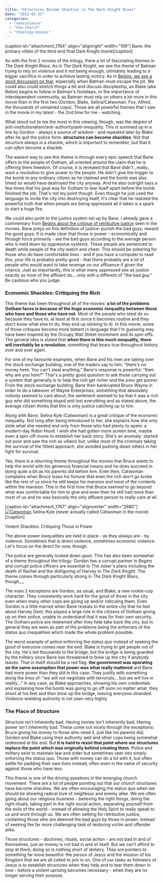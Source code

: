 ```yaml
---
title: "Structures Become Shackles in The Dark Knight Rises"
date: "2013-03-23"
categories: 
  - "nonviolence"
  - "the-church"
  - "theology-movies"
---
```


\[caption id="attachment\_1764" align="alignright" width="199"\][](http://www.anabaptistredux.com/wp-content/uploads/2013/03/Bane_TDKR3.jpg) Bane: the primary villain of the third and final Dark Knight movie\[/caption\]

As with the first 2 movies of the trilogy, there a lot of fascinating themes in _The Dark Knight Rises_. As in _The Dark Knight_, we see the theme of Batman trying to rely on violence and it not being enough, ultimately leading to a bigger sacrifice in order to achieve lasting victory. As in [Begins, we see a good discussion on fear](http://anabaptistredux.com/batman-begins-on-fear/ "Batman Begins on Fear"), especially when Batman must escape the pit. We could also could stretch things a bit and discuss discipleship, as Blake (aka Robin) begins to follow in Batman's footsteps, or the importance of interdependent community, as Batman must rely on others a lot more in this movie than in the first two (Gordon, Blake, Selina/Catwoman, Fox, Alfred, the thousands of unnamed cops). Those are all powerful themes that I saw in the movie in my latest - the 2nd time for me - watching.

What stood out to me the most in this viewing, though, was the degree of anti-institutionalism/anti-authority/anti-inequality. This is summed up in a line by Gordon - always a source of wisdom - and repeated later by Blake after he quit the police form: **structures can become shackles**. Not that structure always is a shackle, which is important to remember, but that it _can often_ become a shackle.

<!--more-->The easiest way to see this theme is through every epic speech that Bane offers to the people of Gotham, all oriented around the claim that he is offering them freedom. Of course, it is revealed that Bane didn't _really_ want a revolution to give power to the people. He didn't give the trigger to the bomb to any ordinary citizen as he claimed and the bomb was also timed so would have destroyed the city anyway. And he also outright says a few times that his goal was for Gotham to tear itself apart before the bomb finished the job. That's not my point though. Even though he just used the language to incite the city into destroying itself, it's clear that he realized the powerful truth that when people are being oppressed all it takes is a spark to start a huge fire.

We could also point to the justice system set up by Bane. I already gave a commentary from [Begins about the critique of retributive justice](http://anabaptistredux.com/batman-begins-on-justice/ "Batman Begins on Justice") seen in the movies. Bane preys on this definition of justice: punish the bad guys, reward the good guys. It is made clear that those in power - economically and through force primarily - are the bad guys according to the average person who is held down by oppressive systems. These people are sentenced to death while people of the city watch and cheer. This should be sobering for those who do have comfortable lives - and if you have a computer to read this, your life is probably pretty good - that there probably are a lot of people who would want to take revenge on our affluence if given the chance. Just as importantly, this is what many oppressed see as justice exactly as most of the affluent do... only with a different of "the bad guy." Be cautious who you judge.

### Economic Shackles: Critiquing the Rich

This theme has been throughout all of the movies: **a lot of the problems Gotham faces is because of the huge economic inequality between those who have and those who have not**. Most of the people who steal do so because they have to, at least at first (once it becomes routine and they don't know what else to do, they end up sticking to it). In this movie, some of those critiques become more blatant in language that I'm guessing may have been inspired by the Occupy Wall Street movement and its spin-offs. The general idea is stated that **when there is this much inequality, there will inevitably be a revolution**, something that bears true throughout history over and over again.

For one of my favourite examples, when Bane and his men are taking over the stock exchange building, one of the traders say to him: "there's no money here. You can't steal anything." Bane's response is powerful: "then why are you here?" That's a pretty good question to ask those carrying out a system that generally is to help the rich get richer and the poor get poorer. From the stock exchange building, Bane then bankrupted Bruce Wayne in order to do a takeover of Wayne Enterprises, something that absolutely nobody seemed to care about; the sentiment seemed to be that it was a rich guy who did something stupid and lost everything and as stated above, the average citizen thinks that this is only justice catching up to him.

Along with Bane, Selina Kyle (Catwoman) is a great critique of the economic inequality. Not long after being introduced to her, she explains how she only stole what she needed and only from those who had plenty to spare: a modern-day Robin Hood. I wish she had gotten more screen time, maybe even a spin-off movie to establish her back story. She's an anomaly: started out poor and saw the rich as villains but, unlike most of the criminals taking the survival of the fittest approach, she avoided pushing down others in her fight for survival.

Yes, there is a returning theme throughout the movies that Bruce wants to help the world with his generous financial means and he does succeed in doing quite a bit as his parents did before him. Even then, Catwoman complains when Bruce loses his fortune that even the rich don't go broke like the rest of us since he still keeps his mansion and most of the contents within the mansion. This is the first time that Bruce seemed to go beyond what was comfortable for him to give and even then he still had more than most of us and he was basically the only affluent person to really care at all.

\[caption id="attachment\_1767" align="aligncenter" width="2880"\][![Catwoman](images/catwoman1.jpg)](http://www.anabaptistredux.com/wp-content/uploads/2013/03/catwoman1.jpg) Selina Kyle (never actually called Catwoman in the movie)\[/caption\]

Violent Shackles: Critiquing Those in Power

The above power inequalities are held in place - as they always are - by violence. Sometimes that is direct violence, sometimes economic violence. Let's focus on the direct for now, though.

The police are generally looked down upon. This has also been somewhat of a theme throughout the trilogy: Gordon has a corrupt partner in _Begins_ and corrupt police officers are essential to The Joker's plans including the death of Rachel and the disfiguring of Harvey in _The Dark Knight_. The theme comes through particularly strong in _The Dark Knight Rises_, though_._

[](http://www.anabaptistredux.com/wp-content/uploads/2013/03/Gordon-and-Blake-DKR.jpeg)The main 2 exceptions are Gordon, as usual, and Blake, a new rookie-cop character. They consistently work hard for the good of those in the city even when many other cops are giving up and/or ridiculing them. Even Gordon is a little marred when Bane reveals to the entire city that he lied about Harvey Dent; this played a large role in the citizens of Gotham giving up on their police, unable to understand that it was for their own security. The Gotham police are redeemed after they help take back the city, but in general they are seen as part of the problems being the enforcers of the status quo inequalities which made the whole problem possible.

The worst example of police enforcing the status quo instead of seeking the good of everyone comes near the end. Blake is trying to get people out of the city. He's led thousands to the bridge, but the bridge is being guarded by the military since Bane has threatened to blow up the city if anybody leaves. That in itself should be a red flag: **the government was operating on the same assumption that power was what really mattered** and Bane had more power than they did in this case. They justify with something along the lines of: "we will not negotiate with terrorists... but we will live in reality..." In any case, as Blake approaches, showing his own credentials and explaining how the bomb was going to go off soon no matter what, they shoot at his feet and then blow up the bridge, leaving everyone stranded. Violence-wielding authority is not seen very highly.

### The Place of Structure

Structure isn't inherently bad. Having money isn't inherently bad. Having power isn't inherently bad. These come out nicely through the exceptions: Bruce giving his money to those who need it, just like his parents did; Gordon and Blake using their authority well and other cops being somewhat redeemed at the end. But **it is hard to resist that point where our structures replace the point which was originally behind creating them**. Police and military exist to maintain law and order but sometimes veer into simply enforcing the status quo. Those with money can do a lot with it, but often settle for padding their own lives instead, often even in the name of security against those who have less.

This theme is one of the driving questions in the emerging church movement. There are a lot of people pointing out that our church structures have become shackles. We are often encouraging the status quo when we should be showing radical love of neighbour and enemy alike. We are often going about our religious business - believing the right things, doing the right rituals, taking part in the right social action, separating yourself from the evils of the world - instead of allowing the Holy Spirit to really speak to us and work through us. We are often settling for retributive justice, containing those who are deemed the bad guys by those in power, instead of seeking the far more challenging task of restoring victim and offender alike.

Those structures - doctrines, rituals, social action - are not bad in and of themselves, just as money is not bad in and of itself. But we can't afford to stop at them; doing so is nothing short of idolatry. They are pointers to something far more beautiful: the person of Jesus and the mission of his Kingdom that we are all called to join in on. One of our tasks as followers of Jesus is to establish structures when they help and to tear them down in love - before a violent uprising becomes necessary - when they are no longer serving their purpose.

